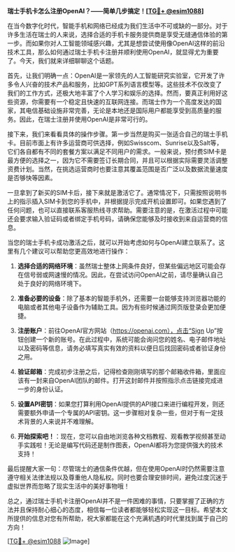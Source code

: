 **瑞士手机卡怎么注册OpenAI？——简单几步搞定！[[TG💪+ @esim1088](https://t.me/s/esim1088)]**

在当今数字化时代，智能手机和网络已经成为我们生活中不可或缺的一部分。对于许多生活在瑞士的人来说，选择合适的手机卡服务提供商是享受无缝通信体验的第一步。而如果你对人工智能领域感兴趣，尤其是想尝试使用像OpenAI这样的前沿技术工具，那么如何通过瑞士手机卡注册并顺利使用OpenAI，就显得尤为重要了。今天，我们就来详细聊聊这个话题。

首先，让我们明确一点：OpenAI是一家领先的人工智能研究实验室，它开发了许多令人兴奋的技术产品和服务，比如GPT系列语言模型等。这些技术不仅改变了我们的工作方式，还极大地丰富了个人学习和娱乐的选择。然而，要真正利用好这些资源，你需要有一个稳定且快速的互联网连接。而瑞士作为一个高度发达的国家，其电信基础设施非常完善，无论是本地还是国际用户都能享受到高质量的服务。因此，在瑞士注册并使用OpenAI是非常可行的。

接下来，我们来看看具体的操作步骤。第一步当然是购买一张适合自己的瑞士手机卡。目前市面上有许多运营商可供选择，例如Swisscom、Sunrise以及Salt等，它们各自都有不同的套餐方案以满足不同用户的需求。一般来说，预付费SIM卡是最方便的选择之一，因为它不需要签订长期合同，并且可以根据实际需要灵活调整资费计划。当然，在挑选运营商时也要注意其覆盖范围是否广泛以及数据流量速度是否够快等因素。

一旦拿到了新买的SIM卡后，接下来就是激活它了。通常情况下，只需按照说明书上的指示插入SIM卡到您的手机中，并根据提示完成开机设置即可。如果您遇到了任何问题，也可以直接联系客服热线寻求帮助。需要注意的是，在激活过程中可能还会要求输入验证码或者绑定手机号码，请确保您能够及时接收到来自运营商的信息。

当您的瑞士手机卡成功激活之后，就可以开始考虑如何与OpenAI建立联系了。这里有几个建议可以帮助您更高效地进行操作：

1. **选择合适的网络环境**：虽然瑞士整体上网条件良好，但某些偏远地区可能会存在信号弱或网速慢的情况。因此，在尝试访问OpenAI之前，请尽量确认自己处于良好的网络环境下。

2. **准备必要的设备**：除了基本的智能手机外，还需要一台能够支持浏览器功能的电脑或者其他电子设备作为辅助工具。因为有些时候通过网页版登录会更加便捷。

3. **注册账户**：前往OpenAI官方网站（https://openai.com），点击“Sign Up”按钮创建一个新的账号。在此过程中，系统可能会询问您的姓名、电子邮件地址以及密码等信息，请务必填写真实有效的资料以便日后找回密码或者验证身份之用。

4. **验证邮箱**：完成初步注册之后，记得检查刚刚填写的那个邮箱收件箱，里面应该有一封来自OpenAI团队的邮件。打开这封邮件并按照指示点击链接完成进一步的身份认证。

5. **设置API密钥**：如果您打算利用OpenAI提供的API接口来进行编程开发，则还需要额外申请一个专属的API密钥。这一步骤相对复杂一些，但对于有一定技术背景的人来说并不难理解。

6. **开始探索吧！**：现在，您可以自由地浏览各种文档教程、观看教学视频甚至动手实践啦！无论是编写代码还是制作图表，OpenAI都将为您提供强大的技术支持！

最后提醒大家一句：尽管瑞士的通信条件优越，但在使用OpenAI时仍然需要注意遵守相关法律法规以及尊重他人隐私权。同时也要合理安排时间，避免过度沉迷于虚拟世界而忽略了现实生活中的美好事物哦！

总之，通过瑞士手机卡注册OpenAI并不是一件困难的事情，只要掌握了正确的方法并且保持耐心细心的态度，相信每一位读者都能够轻松实现这一目标。希望本文所提供的信息对您有所帮助，祝大家都能在这个充满机遇的时代里找到属于自己的方向！

[[TG💪+ @esim1088](https://t.me/s/esim1088) ![Image](https://i.postimg.cc/4NQfJmqS/Snipaste-2025-05-13-00-14-12.png)]